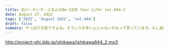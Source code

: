 ```yaml
---
title: 石川・ホンマ・ぶるんのBe-SIDE Your Life! vol.844-2
date: August 27, 2022
tags: ['2022', 'August 2022', 'vol.844']
draft: false
summary: やっぱり大変ですよね。そういう方多いんじゃないかなって思っています。もし高級品をなくしてしまった場合…情報が届きました！
---
```


http://project-phi.ddo.jp/ishikawa/ishikawa844_2.mp3